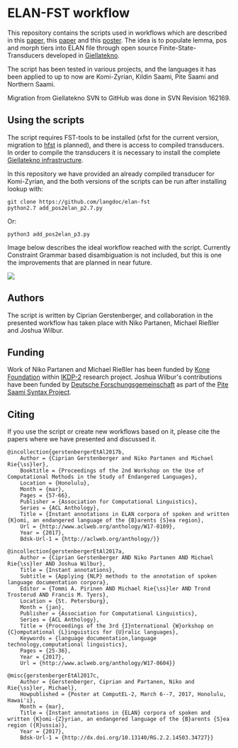 # ELAN-FST workflow

This repository contains the scripts used in workflows which are described in this [paper](http://www.aclweb.org/anthology/W17-0109), this [paper](http://www.aclweb.org/anthology/W17-0604) and this [poster](publications/gerstenbergerEtAl2017c.pdf). The idea is to populate lemma, pos and morph tiers into ELAN file through open source Finite-State-Transducers developed in [Giellatekno](http://giellatekno.uit.no/).

The script has been tested in various projects, and the languages it has been applied to up to now are Komi-Zyrian, Kildin Saami, Pite Saami and Northern Saami.

Migration from Giellatekno SVN to GitHub was done in SVN Revision 162169.

## Using the scripts

The script requires FST-tools to be installed (xfst for the current version, migration to [hfst](https://hfst.github.io/) is planned), and there is access to compiled transducers. In order to compile the transducers it is necessary to install the complete [Giellatekno infrastructure](http://giellatekno.uit.no/doc/infra/infraremake/GettingStartedWithTheNewInfra.html).

In this repository we have provided an already compiled transducer for Komi-Zyrian, and the both versions of the scripts can be run after installing lookup with:

```
git clone https://github.com/langdoc/elan-fst
python2.7 add_pos2elan_p2.7.py
```

Or:

```
python3 add_pos2elan_p3.py
```

Image below describes the ideal workflow reached with the script. Currently Constraint Grammar based disambiguation is not included, but this is one the improvements that are planned in near future.

![](https://imgur.com/iA99VGz.png)

## Authors

The script is written by Ciprian Gerstenberger, and collaboration in the presented workflow has taken place with Niko Partanen, Michael Rießler and Joshua Wilbur.

## Funding

Work of Niko Partanen and Michael Rießler has been funded by [Kone Foundation](https://koneensaatio.fi) within [IKDP-2](https://github.com/langdoc/IKDP-2) research project. Joshua Wilbur's contributions have been funded by [Deutsche Forschungsgemeinschaft](http://www.dfg.de) as part of the [Pite Saami Syntax Project](http://saami.uni-freiburg.de/psdp/syntax/).

## Citing

If you use the script or create new workflows based on it, please cite the papers where we have presented and discussed it.

```
@incollection{gerstenbergerEtAl2017b,
	Author = {Ciprian Gerstenberger and Niko Partanen and Michael Rie{\ss}ler},
	Booktitle = {Proceedings of the 2nd Workshop on the Use of Computational Methods in the Study of Endangered Languages},
	Location = {Honolulu},
	Month = {mar},
	Pages = {57-66},
	Publisher = {Association for Computational Linguistics},
	Series = {ACL Anthology},
	Title = {Instant annotations in ELAN corpora of spoken and written {K}omi, an endangered language of the {B}arents {S}ea region},
	Url = {http://www.aclweb.org/anthology/W17-0109},
	Year = {2017},
	Bdsk-Url-1 = {http://aclweb.org/anthology/}}

@incollection{gerstenbergerEtAl2017a,
	Author = {Ciprian Gerstenberger AND Niko Partanen AND Michael Rie{\ss}ler AND Joshua Wilbur},
	Title = {Instant annotations},
	Subtitle = {Applying {NLP} methods to the annotation of spoken language documentation corpora},
	Editor = {Tommi A. Pirinen AND Michael Rie{\ss}ler AND Trond Trosterud AND Francis M. Tyers},
	Location = {St. Petersburg},
	Month = {jan},
	Publisher = {Association for Computational Linguistics},
	Series = {ACL Anthology},
	Title = {Proceedings of the 3rd {I}nternational {W}orkshop on {C}omputational {L}inguistics for {U}ralic languages},
	Keywords = {language documentation,language technology,computational linguistics},
	Pages = {25-36},
	Year = {2017},
	Url = {http://www.aclweb.org/anthology/W17-0604}}

@misc{gerstenbergerEtAl2017c,
	Author = {Gerstenberger, Ciprian and Partanen, Niko and Rie{\ss}ler, Michael},
	Howpublished = {Poster at ComputEL-2, March 6--7, 2017, Honolulu, Hawai'i},
	Month = {mar},
	Title = {Instant annotations in {ELAN} corpora of spoken and written {K}omi-{Z}yrian, an endangered language of the {B}arents {S}ea region ({R}ussia)},
	Year = {2017},
	Bdsk-Url-1 = {http://dx.doi.org/10.13140/RG.2.2.14503.34727}}

```


